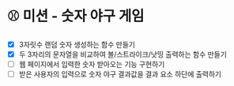 # ⚾ 미션 - 숫자 야구 게임

- [x] 3자릿수 랜덤 숫자 생성하는 함수 만들기
- [x] 두 3자리의 문자열을 비교하여 볼/스트라이크/낫띵 출력하는 함수 만들기
- [ ] 웹 페이지에서 입력한 숫자 받아오는 기능 구현하기
- [ ] 받은 사용자의 입력으로 숫자 야구 결과값을 결과 요소 하단에 출력하기
